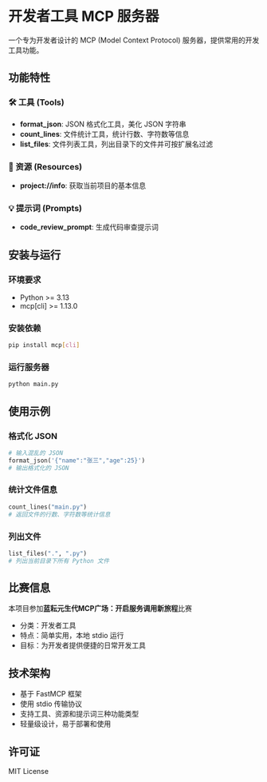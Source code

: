 # 开发者工具 MCP 服务器

一个专为开发者设计的 MCP (Model Context Protocol) 服务器，提供常用的开发工具功能。

## 功能特性

### 🛠️ 工具 (Tools)
- **format_json**: JSON 格式化工具，美化 JSON 字符串
- **count_lines**: 文件统计工具，统计行数、字符数等信息
- **list_files**: 文件列表工具，列出目录下的文件并可按扩展名过滤

### 📄 资源 (Resources)
- **project://info**: 获取当前项目的基本信息

### 💡 提示词 (Prompts)
- **code_review_prompt**: 生成代码审查提示词

## 安装与运行

### 环境要求
- Python >= 3.13
- mcp[cli] >= 1.13.0

### 安装依赖
```bash
pip install mcp[cli]
```

### 运行服务器
```bash
python main.py
```

## 使用示例

### 格式化 JSON
```python
# 输入混乱的 JSON
format_json('{"name":"张三","age":25}')
# 输出格式化的 JSON
```

### 统计文件信息
```python
count_lines("main.py")
# 返回文件的行数、字符数等统计信息
```

### 列出文件
```python
list_files(".", ".py")
# 列出当前目录下所有 Python 文件
```

## 比赛信息

本项目参加**蓝耘元生代MCP广场：开启服务调用新旅程**比赛
- 分类：开发者工具
- 特点：简单实用，本地 stdio 运行
- 目标：为开发者提供便捷的日常开发工具

## 技术架构

- 基于 FastMCP 框架
- 使用 stdio 传输协议
- 支持工具、资源和提示词三种功能类型
- 轻量级设计，易于部署和使用

## 许可证

MIT License